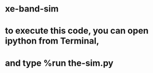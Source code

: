 # xe-band-sim

# to execute this code, you can open ipython from Terminal, 
# and type %run the-sim.py
